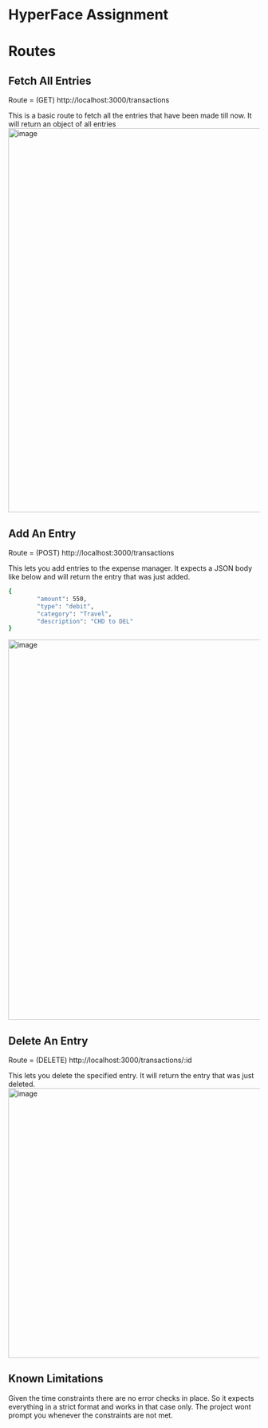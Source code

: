 # HyperFace Assignment 


# Routes
## Fetch All Entries 
Route = (GET) http://localhost:3000/transactions

This is a basic route to fetch all the entries that have been made till now. It will return an object of all entries
<img width="1758" height="768" alt="image" src="https://github.com/user-attachments/assets/e3081962-ec5d-4d98-9f6d-866a383dca85" />




## Add An Entry
Route = (POST) http://localhost:3000/transactions

This lets you add entries to the expense manager. It expects a JSON body like below and will return the entry that was just added.
```bash
{
        "amount": 550,
        "type": "debit",
        "category": "Travel",
        "description": "CHD to DEL"
} 
```
<img width="1757" height="760" alt="image" src="https://github.com/user-attachments/assets/4192ae95-61e1-4407-87d8-c5071213183d" />

## Delete An Entry
Route = (DELETE) http://localhost:3000/transactions/:id

This lets you delete the specified entry. It will return the entry that was just deleted. 
<img width="1755" height="539" alt="image" src="https://github.com/user-attachments/assets/6e16ab11-33b2-4521-a610-2a5da465424e" />


## Known Limitations
Given the time constraints there are no error checks in place. So it expects everything in a strict format and works in that case only. The project wont prompt you whenever the constraints are not met.
